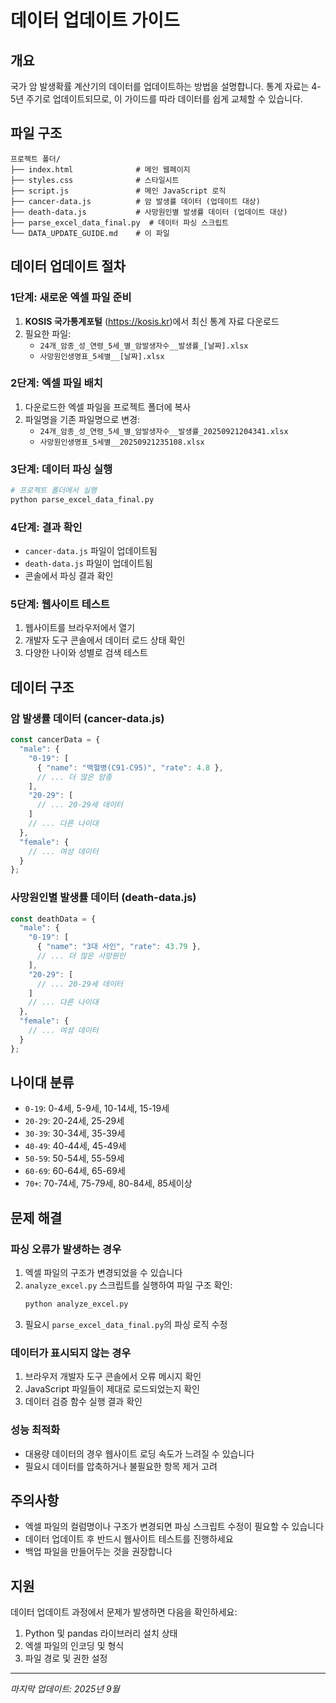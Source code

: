 # 데이터 업데이트 가이드

## 개요
국가 암 발생확률 계산기의 데이터를 업데이트하는 방법을 설명합니다. 
통계 자료는 4-5년 주기로 업데이트되므로, 이 가이드를 따라 데이터를 쉽게 교체할 수 있습니다.

## 파일 구조
```
프로젝트 폴더/
├── index.html              # 메인 웹페이지
├── styles.css              # 스타일시트
├── script.js               # 메인 JavaScript 로직
├── cancer-data.js          # 암 발생률 데이터 (업데이트 대상)
├── death-data.js           # 사망원인별 발생률 데이터 (업데이트 대상)
├── parse_excel_data_final.py  # 데이터 파싱 스크립트
└── DATA_UPDATE_GUIDE.md    # 이 파일
```

## 데이터 업데이트 절차

### 1단계: 새로운 엑셀 파일 준비
1. **KOSIS 국가통계포털** (https://kosis.kr)에서 최신 통계 자료 다운로드
2. 필요한 파일:
   - `24개_암종_성_연령_5세_별_암발생자수__발생률_[날짜].xlsx`
   - `사망원인생명표_5세별__[날짜].xlsx`

### 2단계: 엑셀 파일 배치
1. 다운로드한 엑셀 파일을 프로젝트 폴더에 복사
2. 파일명을 기존 파일명으로 변경:
   - `24개_암종_성_연령_5세_별_암발생자수__발생률_20250921204341.xlsx`
   - `사망원인생명표_5세별__20250921235108.xlsx`

### 3단계: 데이터 파싱 실행
```bash
# 프로젝트 폴더에서 실행
python parse_excel_data_final.py
```

### 4단계: 결과 확인
- `cancer-data.js` 파일이 업데이트됨
- `death-data.js` 파일이 업데이트됨
- 콘솔에서 파싱 결과 확인

### 5단계: 웹사이트 테스트
1. 웹사이트를 브라우저에서 열기
2. 개발자 도구 콘솔에서 데이터 로드 상태 확인
3. 다양한 나이와 성별로 검색 테스트

## 데이터 구조

### 암 발생률 데이터 (cancer-data.js)
```javascript
const cancerData = {
  "male": {
    "0-19": [
      { "name": "백혈병(C91-C95)", "rate": 4.8 },
      // ... 더 많은 암종
    ],
    "20-29": [
      // ... 20-29세 데이터
    ]
    // ... 다른 나이대
  },
  "female": {
    // ... 여성 데이터
  }
};
```

### 사망원인별 발생률 데이터 (death-data.js)
```javascript
const deathData = {
  "male": {
    "0-19": [
      { "name": "3대 사인", "rate": 43.79 },
      // ... 더 많은 사망원인
    ],
    "20-29": [
      // ... 20-29세 데이터
    ]
    // ... 다른 나이대
  },
  "female": {
    // ... 여성 데이터
  }
};
```

## 나이대 분류
- `0-19`: 0-4세, 5-9세, 10-14세, 15-19세
- `20-29`: 20-24세, 25-29세
- `30-39`: 30-34세, 35-39세
- `40-49`: 40-44세, 45-49세
- `50-59`: 50-54세, 55-59세
- `60-69`: 60-64세, 65-69세
- `70+`: 70-74세, 75-79세, 80-84세, 85세이상

## 문제 해결

### 파싱 오류가 발생하는 경우
1. 엑셀 파일의 구조가 변경되었을 수 있습니다
2. `analyze_excel.py` 스크립트를 실행하여 파일 구조 확인:
   ```bash
   python analyze_excel.py
   ```
3. 필요시 `parse_excel_data_final.py`의 파싱 로직 수정

### 데이터가 표시되지 않는 경우
1. 브라우저 개발자 도구 콘솔에서 오류 메시지 확인
2. JavaScript 파일들이 제대로 로드되었는지 확인
3. 데이터 검증 함수 실행 결과 확인

### 성능 최적화
- 대용량 데이터의 경우 웹사이트 로딩 속도가 느려질 수 있습니다
- 필요시 데이터를 압축하거나 불필요한 항목 제거 고려

## 주의사항
- 엑셀 파일의 컬럼명이나 구조가 변경되면 파싱 스크립트 수정이 필요할 수 있습니다
- 데이터 업데이트 후 반드시 웹사이트 테스트를 진행하세요
- 백업 파일을 만들어두는 것을 권장합니다

## 지원
데이터 업데이트 과정에서 문제가 발생하면 다음을 확인하세요:
1. Python 및 pandas 라이브러리 설치 상태
2. 엑셀 파일의 인코딩 및 형식
3. 파일 경로 및 권한 설정

---
*마지막 업데이트: 2025년 9월*
